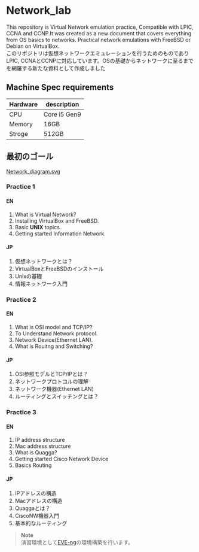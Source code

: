 # Network_lab
This repository is Virtual Network emulation practice, Compatible with LPIC, CCNA and CCNP.It was created as a new document that covers everything from OS basics to networks.
Practical network emulations with FreeBSD or Debian on VirtualBox.  
このリポジトリは仮想ネットワークエミュレーションを行うためのものでありLPIC, CCNAとCCNPに対応しています。OSの基礎からネットワークに至るまでを網羅する新たな資料として作成しました
<!--table-->
## Machine Spec requirements
| Hardware | description |
| --- | --- |
| CPU | Core i5 Gen9 |
| Memory | 16GB |
| Stroge| 512GB |
<!--subject-->
## 最初のゴール
[Network_diagram.svg](Network_diagram.svg)
### Practice 1

#### EN
1. What is Virtual Network?
2. Installing VirtualBox and FreeBSD.
3. Basic **UNIX** topics.
4. Getting started Information Network.

#### JP
1. 仮想ネットワークとは？
2. VirtualBoxとFreeBSDのインストール
3. Unixの基礎
4. 情報ネットワーク入門

### Practice 2

#### EN
1. What is OSI model and TCP/IP?
2. To Understand Network protocol.
3. Network Device(Ethernet LAN).
4. What is Rouitng and Switching?

#### JP
1. OSI参照モデルとTCP/IPとは？
2. ネットワークプロトコルの理解
3. ネットワーク機器(Ethernet LAN)
4. ルーティングとスイッチングとは？

### Practice 3
#### EN
1. IP address structure
2. Mac address structure
3. What is Quagga? 
4. Getting started Cisco Network Device
5. Basics Routing
#### JP
1. IPアドレスの構造
2. Macアドレスの構造
3. Quaggaとは？
4. CiscoNW機器入門
5. 基本的なルーティング
>**Note**  
>演習環境として[EVE-ng](https://www.eve-ng.net/)の環境構築を行います。
